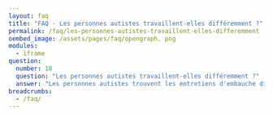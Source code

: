 ```yaml
---
layout: faq
title: "FAQ - Les personnes autistes travaillent-elles différemment ?"
permalink: /faq/les-personnes-autistes-travaillent-elles-differemment
oembed_image: /assets/pages/faq/opengraph. png
modules:
  - iframe
question: 
  number: 18
  question: "Les personnes autistes travaillent-elles différemment ?"
  answer: "Les personnes autistes trouvent les entretiens d'embauche difficiles à cause des interactions sociales attendues. L'employeur peut permettre à la personne de lui montrer ses compétences plutôt que de discuter dans un entretien d'embauche classique. Certaines personnes autistes ne travaillent pas différemment des personnes non autistes. Elles sont conscientes des stratégies qui les aide tout au long de la journée, comme prendre des pauses régulières ou éviter les odeurs insupportables. Certaines personnes travaillent bien avec un coach qui fait le contact entre elle et le reste de l'entreprise. "
breadcrumbs:
  - /faq/
---
```


